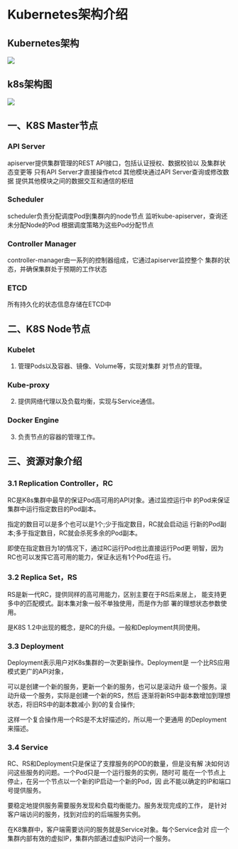 # Kubernetes架构介绍

## Kubernetes架构

![](https://github.com/Lancger/opsfull/blob/master/images/kubernetes%E6%9E%B6%E6%9E%84.jpg)

## k8s架构图

![](https://github.com/Lancger/opsfull/blob/master/images/k8s%E6%9E%B6%E6%9E%84%E5%9B%BE.jpg)

## 一、K8S Master节点
### API Server
apiserver提供集群管理的REST API接口，包括认证授权、数据校验以 及集群状态变更等
只有API Server才直接操作etcd
其他模块通过API Server查询或修改数据
提供其他模块之间的数据交互和通信的枢纽

### Scheduler
scheduler负责分配调度Pod到集群内的node节点
监听kube-apiserver，查询还未分配Node的Pod
根据调度策略为这些Pod分配节点

### Controller Manager
controller-manager由一系列的控制器组成，它通过apiserver监控整个 集群的状态，并确保集群处于预期的工作状态

### ETCD
所有持久化的状态信息存储在ETCD中

## 二、K8S Node节点
### Kubelet
1. 管理Pods以及容器、镜像、Volume等，实现对集群 对节点的管理。
### Kube-proxy
2. 提供网络代理以及负载均衡，实现与Service通信。
### Docker Engine
3. 负责节点的容器的管理工作。

## 三、资源对象介绍

### 3.1 Replication Controller，RC

RC是K8s集群中最早的保证Pod高可用的API对象。通过监控运行中
的Pod来保证集群中运行指定数目的Pod副本。

指定的数目可以是多个也可以是1个;少于指定数目，RC就会启动运
行新的Pod副本;多于指定数目，RC就会杀死多余的Pod副本。

即使在指定数目为1的情况下，通过RC运行Pod也比直接运行Pod更 明智，因为RC也可以发挥它高可用的能力，保证永远有1个Pod在运 行。

### 3.2 Replica Set，RS

RS是新一代RC，提供同样的高可用能力，区别主要在于RS后来居上， 能支持更多中的匹配模式。副本集对象一般不单独使用，而是作为部 署的理想状态参数使用。

是K8S 1.2中出现的概念，是RC的升级。一般和Deployment共同使用。

### 3.3 Deployment
Deployment表示用户对K8s集群的一次更新操作。Deployment是 一个比RS应用模式更广的API对象，

可以是创建一个新的服务，更新一个新的服务，也可以是滚动升 级一个服务。滚动升级一个服务，实际是创建一个新的RS，然后 逐渐将新RS中副本数增加到理想状态，将旧RS中的副本数减小 到0的复合操作;

这样一个复合操作用一个RS是不太好描述的，所以用一个更通用 的Deployment来描述。

### 3.4 Service
RC、RS和Deployment只是保证了支撑服务的POD的数量，但是没有解 决如何访问这些服务的问题。一个Pod只是一个运行服务的实例，随时可 能在一个节点上停止，在另一个节点以一个新的IP启动一个新的Pod，因 此不能以确定的IP和端口号提供服务。

要稳定地提供服务需要服务发现和负载均衡能力。服务发现完成的工作， 是针对客户端访问的服务，找到对应的的后端服务实例。

在K8集群中，客户端需要访问的服务就是Service对象。每个Service会对 应一个集群内部有效的虚拟IP，集群内部通过虚拟IP访问一个服务。

